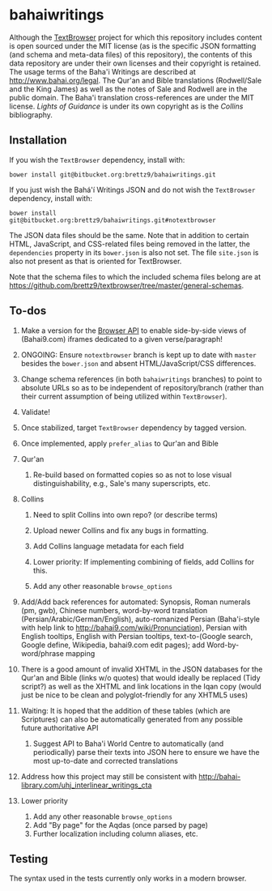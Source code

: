 # bahaiwritings

Although the [TextBrowser](https://github.com/brettz9/textbrowser)
project for which this repository includes content is open sourced under
the MIT license (as is the specific JSON formatting (and schema and
meta-data files) of this repository), the contents of this data
repository are under their own licenses and their copyright is
retained. The usage terms of the Baha'i Writings are described
at <http://www.bahai.org/legal>. The Qur'an and Bible translations
(Rodwell/Sale and the King James) as well as the notes of Sale
and Rodwell are in the public domain. The Baha'i translation
cross-references are under the MIT license. *Lights of Guidance*
is under its own copyright as is the *Collins* bibliography.

## Installation

If you wish the `TextBrowser` dependency, install with:

`
bower install git@bitbucket.org:brettz9/bahaiwritings.git
`

If you just wish the Bahá'í Writings JSON and do not wish
the `TextBrowser` dependency, install with:

`
bower install git@bitbucket.org:brettz9/bahaiwritings.git#notextbrowser
`

The JSON data files should be the same. Note that in addition to certain
HTML, JavaScript, and CSS-related files being removed in the latter,
the `dependencies` property in its `bower.json` is also not set. The
file `site.json` is also not present as that is oriented for TextBrowser.

Note that the schema files to which the included schema files belong are
at <https://github.com/brettz9/textbrowser/tree/master/general-schemas>.

## To-dos

1.  Make a version for the [Browser API](https://developer.mozilla.org/en-US/docs/Web/API/Using_the_Browser_API)
  to enable side-by-side views of (Bahai9.com) iframes dedicated to a
  given verse/paragraph!

1.  ONGOING: Ensure `notextbrowser` branch is kept up to date with `master`
  besides the `bower.json` and absent HTML/JavaScript/CSS differences.

1.  Change schema references (in both `bahaiwritings` branches) to point
    to absolute URLs so as to be independent of repository/branch (rather
    than their current assumption of being utilized within `TextBrowser`).

1.  Validate!

1.  Once stabilized, target `TextBrowser` dependency by tagged version.

1.  Once implemented, apply `prefer_alias` to Qur'an and Bible

1.  Qur'an

    1.  Re-build based on formatted copies so as not to lose visual
        distinguishability, e.g., Sale's many superscripts, etc.

1.  Collins

    1.  Need to split Collins into own repo? (or describe terms)

    1.  Upload newer Collins and fix any bugs in formatting.

    1.  Add Collins language metadata for each field

    1.  Lower priority: If implementing combining of fields, add
        Collins for this.

    1.  Add any other reasonable `browse_options`

1.  Add/Add back references for automated: Synopsis, Roman numerals
    (pm, gwb), Chinese numbers, word-by-word translation
    (Persian/Arabic/German/English), auto-romanized Persian
    (Baha'i-style with help link to <http://bahai9.com/wiki/Pronunciation>),
    Persian with English tooltips, English with Persian tooltips,
    text-to-(Google search, Google define, Wikipedia, bahai9.com
    edit pages); add Word-by-word/phrase mapping

1.  There is a good amount of invalid XHTML in the JSON
      databases for the Qur'an and Bible (links w/o quotes) that would
      ideally be replaced (Tidy script?) as well as the XHTML and link
      locations in the Iqan copy (would just be nice to be clean
      and polyglot-friendly for any XHTML5 uses)

1.  Waiting: It is hoped that the addition of these tables (which are
    Scriptures) can also be automatically generated from any possible
    future authoritative API

    1.  Suggest API to Baha'i World Centre to automatically (and
        periodically) parse their texts into JSON here to ensure we
        have the most up-to-date and corrected translations

1.  Address how this project may still be consistent with
    <http://bahai-library.com/uhj_interlinear_writings_cta>

1.  Lower priority

    1.  Add any other reasonable `browse_options`
    1.  Add "By page" for the Aqdas (once parsed by page)
    1.  Further localization including column aliases, etc.

## Testing

The syntax used in the tests currently only works in a modern browser.
